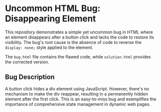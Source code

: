 # Uncommon HTML Bug: Disappearing Element

This repository demonstrates a simple yet uncommon bug in HTML where an element disappears after a button click and lacks the code to restore its visibility.  The bug's root cause is the absence of code to reverse the `display: none;` style applied to the element.

The `bug.html` file contains the flawed code, while `solution.html` provides the corrected version.

## Bug Description

A button click hides a div element using JavaScript. However, there's no mechanism to make the div reappear, resulting in a permanently hidden element after the first click.  This is an easy-to-miss bug and exemplifies the importance of comprehensive state management in dynamic web pages.
